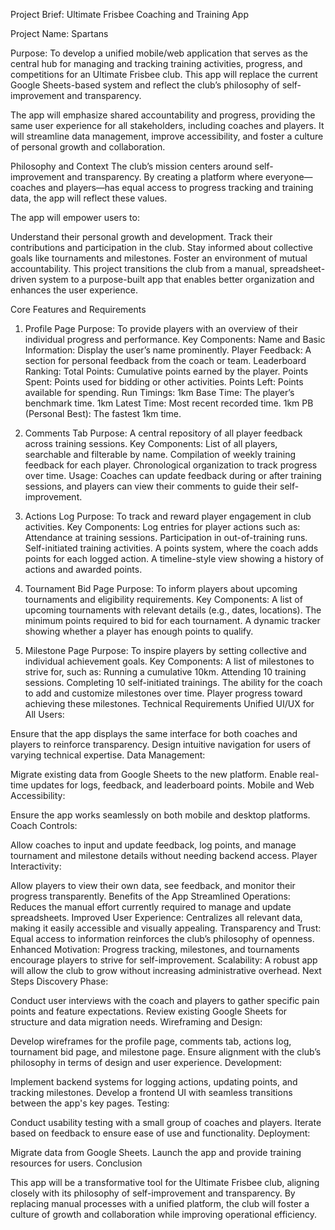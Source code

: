 Project Brief: Ultimate Frisbee Coaching and Training App

Project Name:
Spartans

Purpose:
To develop a unified mobile/web application that serves as the central hub for managing and tracking training activities, progress, and competitions for an Ultimate Frisbee club. This app will replace the current Google Sheets-based system and reflect the club’s philosophy of self-improvement and transparency.

The app will emphasize shared accountability and progress, providing the same user experience for all stakeholders, including coaches and players. It will streamline data management, improve accessibility, and foster a culture of personal growth and collaboration.

Philosophy and Context
The club’s mission centers around self-improvement and transparency. By creating a platform where everyone—coaches and players—has equal access to progress tracking and training data, the app will reflect these values.

The app will empower users to:

Understand their personal growth and development.
Track their contributions and participation in the club.
Stay informed about collective goals like tournaments and milestones.
Foster an environment of mutual accountability.
This project transitions the club from a manual, spreadsheet-driven system to a purpose-built app that enables better organization and enhances the user experience.

Core Features and Requirements
1. Profile Page
Purpose: To provide players with an overview of their individual progress and performance.
Key Components:
Name and Basic Information: Display the user’s name prominently.
Player Feedback: A section for personal feedback from the coach or team.
Leaderboard Ranking:
Total Points: Cumulative points earned by the player.
Points Spent: Points used for bidding or other activities.
Points Left: Points available for spending.
Run Timings:
1km Base Time: The player’s benchmark time.
1km Latest Time: Most recent recorded time.
1km PB (Personal Best): The fastest 1km time.

2. Comments Tab
Purpose: A central repository of all player feedback across training sessions.
Key Components:
List of all players, searchable and filterable by name.
Compilation of weekly training feedback for each player.
Chronological organization to track progress over time.
Usage: Coaches can update feedback during or after training sessions, and players can view their comments to guide their self-improvement.

3. Actions Log
Purpose: To track and reward player engagement in club activities.
Key Components:
Log entries for player actions such as:
Attendance at training sessions.
Participation in out-of-training runs.
Self-initiated training activities.
A points system, where the coach adds points for each logged action.
A timeline-style view showing a history of actions and awarded points.

4. Tournament Bid Page
Purpose: To inform players about upcoming tournaments and eligibility requirements.
Key Components:
A list of upcoming tournaments with relevant details (e.g., dates, locations).
The minimum points required to bid for each tournament.
A dynamic tracker showing whether a player has enough points to qualify.

5. Milestone Page
Purpose: To inspire players by setting collective and individual achievement goals.
Key Components:
A list of milestones to strive for, such as:
Running a cumulative 10km.
Attending 10 training sessions.
Completing 10 self-initiated trainings.
The ability for the coach to add and customize milestones over time.
Player progress toward achieving these milestones.
Technical Requirements
Unified UI/UX for All Users:

Ensure that the app displays the same interface for both coaches and players to reinforce transparency.
Design intuitive navigation for users of varying technical expertise.
Data Management:

Migrate existing data from Google Sheets to the new platform.
Enable real-time updates for logs, feedback, and leaderboard points.
Mobile and Web Accessibility:

Ensure the app works seamlessly on both mobile and desktop platforms.
Coach Controls:

Allow coaches to input and update feedback, log points, and manage tournament and milestone details without needing backend access.
Player Interactivity:

Allow players to view their own data, see feedback, and monitor their progress transparently.
Benefits of the App
Streamlined Operations: Reduces the manual effort currently required to manage and update spreadsheets.
Improved User Experience: Centralizes all relevant data, making it easily accessible and visually appealing.
Transparency and Trust: Equal access to information reinforces the club’s philosophy of openness.
Enhanced Motivation: Progress tracking, milestones, and tournaments encourage players to strive for self-improvement.
Scalability: A robust app will allow the club to grow without increasing administrative overhead.
Next Steps
Discovery Phase:

Conduct user interviews with the coach and players to gather specific pain points and feature expectations.
Review existing Google Sheets for structure and data migration needs.
Wireframing and Design:

Develop wireframes for the profile page, comments tab, actions log, tournament bid page, and milestone page.
Ensure alignment with the club’s philosophy in terms of design and user experience.
Development:

Implement backend systems for logging actions, updating points, and tracking milestones.
Develop a frontend UI with seamless transitions between the app's key pages.
Testing:

Conduct usability testing with a small group of coaches and players.
Iterate based on feedback to ensure ease of use and functionality.
Deployment:

Migrate data from Google Sheets.
Launch the app and provide training resources for users.
Conclusion

This app will be a transformative tool for the Ultimate Frisbee club, aligning closely with its philosophy of self-improvement and transparency. By replacing manual processes with a unified platform, the club will foster a culture of growth and collaboration while improving operational efficiency.